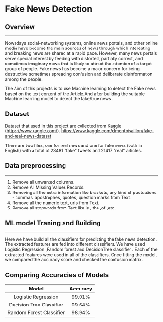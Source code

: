 # **Fake News Detection**
## **Overview**
---
Nowadays social-networking systems, online news portals, and other online media have become the main sources of news through which interesting and breaking news are shared at a rapid pace. However, many news portals serve special interest by feeding with distorted, partially correct, and sometimes imaginary news that is likely to attract the attention of a target group of people. Fake
news has become a major concern for being destructive sometimes spreading confusion and deliberate disinformation among the people.

The Aim of this projects is to use  Machine learning  to detect the Fake news based on the text content of the Article.And after building the suitable Machine learning model to detect the fake/true news .


## **Dataset**
Dataset that used in this project are collected from Kaggle (https://www.kaggle.com/).
https://www.kaggle.com/clmentbisaillon/fake-and-real-news-dataset

There are two files, one for real news and one for fake news (both in English) with a total of 23481 "fake" tweets and 21417 "real" articles.

## **Data preprocessing**
---
1. Remove all unwanted columns.
2. Remove All Missing Values Records.
3. Removing all the extra information like brackets, any kind of puctuations - commas, apostrophes, quotes, question marks from Text.
4. Remove all the numeric text, urls from Text.
5. Remove all stopwords from Text like is , the ,of ,etc .


## **ML model Traning and Building**
---
Here we have build all the classifiers for predicting the fake news detection. The extracted features are fed into different classifiers. We have used Logistic Regression  ,Random forest and   DecisionTree classifier . Each of the extracted features were used in all of the classifiers. Once fitting the model, we compared the accuracy score and checked the confusion matrix.


## Comparing Accuracies of Models

| Model                     | Accuracy     |
|:-------------------------:|:------------:|
| Logistic Regression       | 99.01%       |
| Decision Tree Classifier  | 99.64%       |
| Random Forest Classifier  | 98.94%       |


